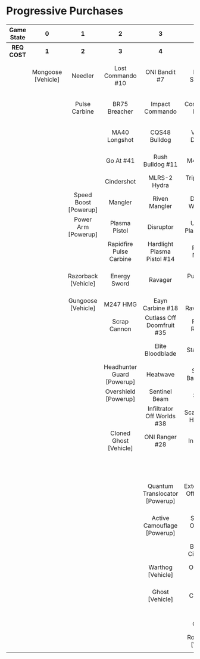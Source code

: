 # Progressive Purchases

| **Game State** |       **0**        |         **1**         |           **2**            |             **3**              |              **4**              |            **5**            |          **6**           |                            |                       |
| :------------: | :----------------: | :-------------------: | :------------------------: | :----------------------------: | :-----------------------------: | :-------------------------: | :----------------------: | :------------------------: | :-------------------: |
|  **REQ COST**  |       **1**        |         **2**         |           **3**            |             **4**              |              **5**              |            **6**            |          **7**           |           **8**            |         **9**         |
|                | Mongoose [Vehicle] |        Needler        |     Lost Commando #10      |         ONI Bandit #7          |        Key Off Speed #2         |      Striker Sidekick       |    Banished Bandit #8    |    Guard Off Doisac #40    | Banish Off Balaho #43 |
|                |                    |     Pulse Carbine     |       BR75 Breacher        |        Impact Commando         |       Convergence Bulldog       |     ONI Battle Rifle #6     |      Headhunter #48      | Artifact Off Tremonius #49 |   Scorpion Shot #47   |
|                |                    |                       |       MA40 Longshot        |         CQS48 Bulldog          |       Valor Off Dinh #12        |        Pursuit Hydra        |       Valkyrie #13       |    Stunning Bounty #22     |                       |
|                |                    |                       |         Go At #41          |        Rush Bulldog #11        |            M41 SPNKr            |   Knight Off Zeretus #39    |   The Final Token #25    |      Rushdown Hammer       |                       |
|                |                    |                       |         Cindershot         |          MLRS-2 Hydra          |        Triple Threat #23        |         M41 Tracker         |    Calcine Disruptor     |                            |                       |
|                |                    | Speed Boost [Powerup] |          Mangler           |         Riven Mangler          |       Decaying World #21        |       Fuel Rod SPNKr        |  Attack Off Iratus #20   |      Wraith [Vehicle]      |                       |
|                |                    |  Power Arm [Powerup]  |       Plasma Pistol        |           Disruptor            |      Unbound Plasma Pistol      |    Spartan Sandwich #32     |   Purging Shock Rifle    |     Scorpion [Vehicle]     |                       |
|                |                    |                       |  Rapidfire Pulse Carbine   |  Hardlight Plasma Pistol #14   |        Pinpoint Needler         |       S7 Sniper Rifle       |    Doom Off Reach #30    |                            |                       |
|                |                    |  Razorback [Vehicle]  |        Energy Sword        |            Ravager             |         Pulse Wave #16          |   Reward Off Hyperius #46   | Sentry Off Writh Kul #34 |                            |                       |
|                |                    |  Gungoose [Vehicle]   |          M247 HMG          |        Eayn Carbine #18        |       Zealot Ravager #19        |     S7 Flexfire Sniper      |    Diminsher of Hope     |                            |                       |
|                |                    |                       |        Scrap Cannon        |   Cutlass Off Doomfruit #35    |         Ravager Rebound         |    Arcane Sentinel Beam     | Exterminating Hazard #15 |                            |                       |
|                |                    |                       |                            |        Elite Bloodblade        |          Stalker Rifle          |    Phantom Assassin #26     |                          |                            |                       |
|                |                    |                       | Headhunter Guard [Powerup] |            Heatwave            |      Shot Off Barroth #17       |       Gravity Hammer        |      Wasp [Vehicle]      |                            |                       |
|                |                    |                       |    Overshield [Powerup]    |         Sentinel Beam          |             Skewer              |     Stalker Rifle Ultra     |    Banshee [Vehicle]     |                            |                       |
|                |                    |                       |                            |   Infiltrator Off Worlds #38   |      Scatterbound Heatwave      |         Shock Rifle         |                          |                            |                       |
|                |                    |                       |   Cloned Ghost [Vehicle]   |         ONI Ranger #28         |     Broken Installation #44     |      Scout Skewer #27       |                          |                            |                       |
|                |                    |                       |                            |                                |      Duelist Energy Sword       |       Volatile Skewer       |                          |                            |                       |
|                |                    |                       |                            | Quantum Translocator [Powerup] | Extermination Off Infection #24 | Power Off Jega Rdomnai #36  |                          |                            |                       |
|                |                    |                       |                            |  Active Camouflage [Powerup]   |     Spike Off Ordo 'Mal #37     | Defender off Sanghelios #33 |                          |                            |                       |
|                |                    |                       |                            |                                |      Backdraft Cindershot       |                             |                          |                            |                       |
|                |                    |                       |                            |       Warthog [Vehicle]        |         ONI Turret #29          |   Health Steal [Powerup]    |                          |                            |                       |
|                |                    |                       |                            |        Ghost [Vehicle]         |        The Champion #31         |                             |                          |                            |                       |
|                |                    |                       |                            |                                |          Plasma Cannon          |  Cloned Banshee [Vehicle]   |                          |                            |                       |
|                |                    |                       |                            |                                |      Rocket Hog [Vehicle]       |                             |                          |                            |                       |
|                |                    |                       |                            |                                |                                 |                             |                          |                            |                       |
